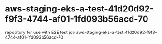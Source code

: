 # aws-staging-eks-a-test-41d20d92-f9f3-4744-af01-1fd093b56acd-70
repository for use with E2E test job aws-staging-eks-a-test:41d20d92-f9f3-4744-af01-1fd093b56acd-70
